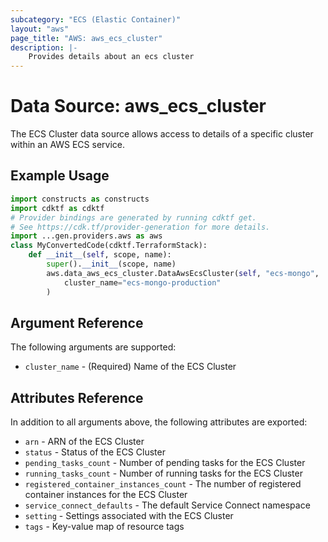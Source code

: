 ```yaml
---
subcategory: "ECS (Elastic Container)"
layout: "aws"
page_title: "AWS: aws_ecs_cluster"
description: |-
    Provides details about an ecs cluster
---
```


# Data Source: aws_ecs_cluster

The ECS Cluster data source allows access to details of a specific
cluster within an AWS ECS service.

## Example Usage

```python
import constructs as constructs
import cdktf as cdktf
# Provider bindings are generated by running cdktf get.
# See https://cdk.tf/provider-generation for more details.
import ...gen.providers.aws as aws
class MyConvertedCode(cdktf.TerraformStack):
    def __init__(self, scope, name):
        super().__init__(scope, name)
        aws.data_aws_ecs_cluster.DataAwsEcsCluster(self, "ecs-mongo",
            cluster_name="ecs-mongo-production"
        )
```

## Argument Reference

The following arguments are supported:

* `cluster_name` - (Required) Name of the ECS Cluster

## Attributes Reference

In addition to all arguments above, the following attributes are exported:

* `arn` - ARN of the ECS Cluster
* `status` - Status of the ECS Cluster
* `pending_tasks_count` - Number of pending tasks for the ECS Cluster
* `running_tasks_count` - Number of running tasks for the ECS Cluster
* `registered_container_instances_count` - The number of registered container instances for the ECS Cluster
* `service_connect_defaults` - The default Service Connect namespace
* `setting` - Settings associated with the ECS Cluster
* `tags` - Key-value map of resource tags

<!-- cache-key: cdktf-0.17.0-pre.15 input-7848dd6fcfbf04fdcd7fc3a1fa5a20b7e3a5e7cf0368d42bacbda6b7bccc0d11 -->